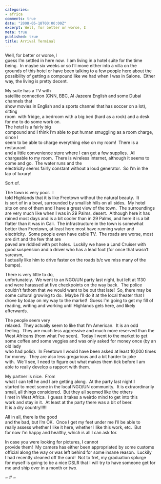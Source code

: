 ```yaml
---
categories:
- africa
comments: true
date: "2008-05-18T00:00:00Z"
excerpt: Well, for better or worse, I
meta: true
published: true
title: Arrival Terminal
---
```


Well, for better or worse, I  
guess I’m settled in here now.  I am living in a hotel suite for the time  
being.  In maybe six weeks or so I’ll move either into a villa on the  
grounds of this hotel or have been talking to a few people here about the  
possibility of getting a compound like we had when I was in Salone.  Either  
way, the living is pretty decent.  

My suite has a TV with  
satellite connection (CNN, BBC, Al Jazeera English and some Dubai channels that  
show movies in English and a sports channel that has soccer on a lot), sitting  
room  with fridge, a bedroom with a big bed (hard as a rock) and a desk  
for me to do some work on.   
The hotel is a fairly big  
compound and I think I’m able to put human smuggling as a room charge, since I  
seem to be able to charge everything else on my room!  There is a restaurant  
and a little convenience store where I can get a few supplies.  All  
chargeable to my room.  There is wireless internet, although it seems to  
come and go.  The water runs and the  
electricity seems fairly constant without a loud generator.  So I’m in the  
lap of luxury!  

Sort of.   

The town is very poor.  I  
told Highlands that it is like Freetown without the natural beauty.  It  
is sort of in a bowl, surrounded by smallish hills on all sides.  My hotel  
sits on one of them and I have a great view of the town.  The surroundings  
are very much like when I was in 29 Palms, desert.  Although here it has  
rained most days and is a bit cooler than in 29 Palms, and here it is a bit  
flatter than it was in Cali.  The infrastructure in the town is somewhat  
better than Freetown, at least here most have running water and  
electricity.  Some people even have cable TV.  The roads are worse, most are dirt and the few that are  
paved are riddled with pot holes.  Luckily we have a Land Cruiser with  
good suspension and a driver who has a lead foot (for once that wasn’t sarcasm,  
I actually like him to drive faster on the roads b/c we miss many of the  
bumps).  

There is very little to do,  
unfortunately.  We went to an NGO/UN party last night, but left at 1130  
and were harassed at five checkpoints on the way back.  The police  
couldn’t fathom that we would want to be out that late!  So, there may be  
some cultural growing to do.  Maybe I’ll do it at the local theater that I  
drove by today on my way to the market!  Guess I’m going to get my fill of  
reading, writing and working until Highlands gets here, and likely  
afterwards.  

The people seem very  
relaxed.  They actually seem to like that I’m American.  It is an odd  
feeling.  They are much less aggressive and much more reserved than the  
West Africans (from what I’ve seen).  Today I went to the market to get  
some coffee and some veggies and was only asked for money once (by an old lady  
who had polio).  In Freetown I would have been asked at least 10,000 times  
for money.  They are also less gregarious and a bit harder to joke  
with.  We’ll see, I need to figure out what makes them tick before I am  
able to really develop a rapport with them.

My partner is nice.  From  
what I can tell he and I are getting along.  At the party last night I  
started to meet some in the local NGO/UN community.  It is extraordinarily  
small, all things considered.  But they all seemed like the others  
I met in West Africa.  I guess it takes a weirdo mind to get into this  
work and stay in it.  At least at the party there was a bit of beer.  
It is a dry country!!!!!  

All in all, there is the good  
and the bad, but I’m OK.  Once I get my feet under me I’ll be able to  
really assess whether I like it here, whether I like this work, etc.  But  
for now I’m happy and healthy, which is all I can ask for.

In case you were looking for pictures, I cannot  
provide them!  My camera has either been appropriated by some customs  
official along the way or was left behind for some insane reason.  Luckily  
I had recently cleaned off the card!  Not to fret, my graduation splurge  
for myself is going to be a nice DSLR that I will try to have someone get for  
me and ship over in a month or two.

~ # ~